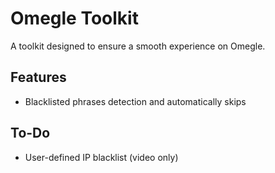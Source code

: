 # Omegle Toolkit 
A toolkit designed to ensure a smooth experience on Omegle.

## Features
* Blacklisted phrases detection and automatically skips

## To-Do
* User-defined IP blacklist (video only)
